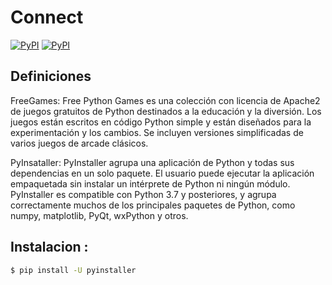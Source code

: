 # Connect
[![PyPI](https://img.shields.io/pypi/v/PyGithub.svg)](https://grantjenks.com/docs/freegames/)
[![PyPI](https://img.shields.io/badge/pyintaller-compilador-orange)](https://pyinstaller.org/en/stable/)

## Definiciones

FreeGames:
Free Python Games es una colección con licencia de Apache2 de juegos gratuitos de Python destinados a la educación y la diversión. Los juegos están escritos en código Python simple y están diseñados para la experimentación y los cambios. Se incluyen versiones simplificadas de varios juegos de arcade clásicos.

PyInsataller:
PyInstaller agrupa una aplicación de Python y todas sus dependencias en un solo paquete. El usuario puede ejecutar la aplicación empaquetada sin instalar un intérprete de Python ni ningún módulo. PyInstaller es compatible con Python 3.7 y posteriores, y agrupa correctamente muchos de los principales paquetes de Python, como numpy, matplotlib, PyQt, wxPython y otros.





## Instalacion :

```bash
$ pip install -U pyinstaller
```

